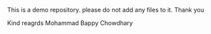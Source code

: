 This is a demo repository. please do not add any files to it. Thank you 

Kind reagrds
Mohammad Bappy Chowdhary

